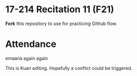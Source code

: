 # 17-214 Recitation 11 (F21)
**Fork** this repository to use for practicing Github flow.

# Attendance
emaana again again


This is Kuan editing.
Hopefully a conflict could be triggered.
